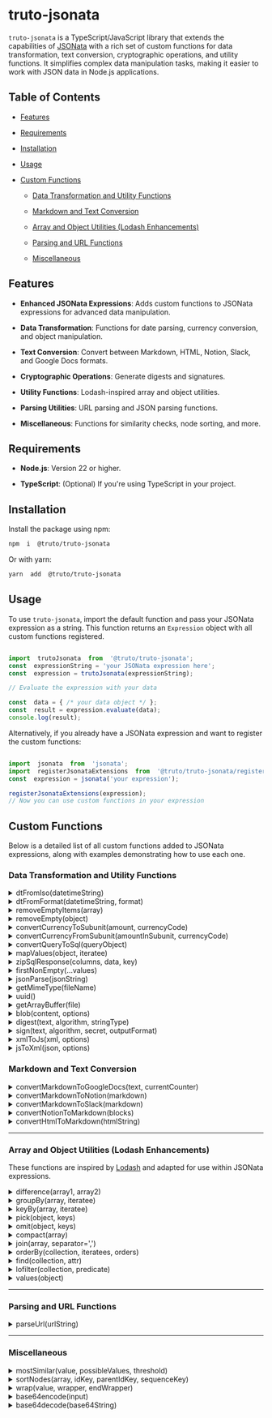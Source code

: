
  

# truto-jsonata

  

`truto-jsonata` is a TypeScript/JavaScript library that extends the capabilities of [JSONata](https://www.npmjs.com/package/jsonata) with a rich set of custom functions for data transformation, text conversion, cryptographic operations, and utility functions. It simplifies complex data manipulation tasks, making it easier to work with JSON data in Node.js applications.
  

## Table of Contents

  

- [Features](#features)

- [Requirements](#requirements)

- [Installation](#installation)

- [Usage](#usage)

- [Custom Functions](#custom-functions)

	- [Data Transformation and Utility Functions](data-transformation-and-utility-functions)

	- [Markdown and Text Conversion](#markdown-and-text-conversion)

	- [Array and Object Utilities (Lodash Enhancements)](#array-and-object-utilities-lodash-enhancements)

	- [Parsing and URL Functions](#parsing-and-url-functions)

	- [Miscellaneous](#miscellaneous)



  

## Features

  

-  **Enhanced JSONata Expressions**: Adds custom functions to JSONata expressions for advanced data manipulation.

-  **Data Transformation**: Functions for date parsing, currency conversion, and object manipulation.

-  **Text Conversion**: Convert between Markdown, HTML, Notion, Slack, and Google Docs formats.

-  **Cryptographic Operations**: Generate digests and signatures.

-  **Utility Functions**: Lodash-inspired array and object utilities.

-  **Parsing Utilities**: URL parsing and JSON parsing functions.

-  **Miscellaneous**: Functions for similarity checks, node sorting, and more.

  

## Requirements

  

-  **Node.js**: Version 22 or higher.

-  **TypeScript**: (Optional) If you're using TypeScript in your project.

  

## Installation

  

Install the package using npm:

  

```bash
npm  i  @truto/truto-jsonata
```

Or with yarn:

  

```bash
yarn  add  @truto/truto-jsonata
```

  

## Usage

  

To use `truto-jsonata`, import the default function and pass your JSONata expression as a string. This function returns an `Expression` object with all custom functions registered.

  

```javascript

import  trutoJsonata  from  '@truto/truto-jsonata';
const  expressionString = 'your JSONata expression here';
const  expression = trutoJsonata(expressionString);

// Evaluate the expression with your data

const  data = { /* your data object */ };
const  result = expression.evaluate(data);
console.log(result);

```


Alternatively, if you already have a JSONata expression and want to register the custom functions:


```javascript

import  jsonata  from  'jsonata';
import  registerJsonataExtensions  from  '@truto/truto-jsonata/registerJsonataExtensions';
const  expression = jsonata('your expression');

registerJsonataExtensions(expression);
// Now you can use custom functions in your expression

```

## Custom Functions

Below is a detailed list of all custom functions added to JSONata expressions, along with examples demonstrating how to use each one.

  

### Data Transformation and Utility Functions

<details>
<summary>  dtFromIso(datetimeString)</summary>

Converts an ISO date-time string to a [Luxon DateTime](https://moment.github.io/luxon/api-docs/index.html#datetime) object.

**Example:**

```javascript
import trutoJsonata from '@truto/truto-jsonata'

const expression = trutoJsonata("$dtFromIso('2024-11-05T12:00:00Z')");
expression.evaluate({}).then(result => { console.log(result)});
// Output: DateTime { ts: 2024-11-05T12:00:00.000+00:00, zone: UTC, locale: en-US }
```
</details>

<details>
<summary> dtFromFormat(datetimeString, format)</summary>

Parses a date-time string according to the specified format and returns a [Luxon DateTime](https://moment.github.io/luxon/api-docs/index.html#datetime) object.

**Example:**

```javascript
import trutoJsonata from '@truto/truto-jsonata'

const expression = trutoJsonata("$dtFromFormat('01-11-2022 12:00', 'dd-MM-yyyy HH:mm')");
expression.evaluate({}).then(result => { console.log(result });
// Output: DateTime { ts: 2022-11-01T12:00:00.000+00:00, zone: UTC, locale: en-US }
```
</details>

<details>
<summary> removeEmptyItems(array)</summary>

Filters out empty objects from an array.

**Example:**

```javascript
import trutoJsonata from '@truto/truto-jsonata';

const data = [{}, { a: 1 }, []];
const expression = trutoJsonata("$removeEmptyItems(data)");
expression.evaluate({ data }).then(result => { console.log(result); });

//Output: [ { a: 1 } ]


```
</details>

<details>
<summary> removeEmpty(object)</summary>

Removes all properties with empty values (`null`, `undefined`, empty string, empty array) from an object.

**Example:**

```javascript
import trutoJsonata from '@truto/truto-jsonata';

const data =   ["1", "2", "3", ""];
const blankData = []

let expression = trutoJsonata("$removeEmpty(data)");
expression.evaluate({ data }).then(result => { console.log(result); });

//another example
expression = trutoJsonata("$removeEmpty(blankData)");
expression.evaluate({ blankData }).then(result => { console.log(result); });

/* Output: 
[ "1", "2", "3", "" ]
undefined 
*/


```
</details>



<details>
<summary>convertCurrencyToSubunit(amount, currencyCode)</summary>

Converts a currency amount to its smallest subunit (e.g., dollars to cents).

**Example:**

```javascript
import trutoJsonata from '@truto/truto-jsonata';


const expression = trutoJsonata("$convertCurrencyToSubunit(5.50, 'USD')");
expression.evaluate({}).then(result => { console.log(result); });

// Output: 550
```
</details>

<details>
<summary>convertCurrencyFromSubunit(amountInSubunit, currencyCode)</summary>

Converts an amount in subunits back to the main currency unit.

**Example:**

```javascript
import trutoJsonata from '@truto/truto-jsonata';


const expression = trutoJsonata("$convertCurrencyFromSubunit(550, 'USD')");
expression.evaluate({}).then(result => { console.log(result); });

// Output: 5.50
```
</details>

<details>
<summary> convertQueryToSql(queryObject)</summary>

Converts a query object into an SQL query string.

**Example:**

```javascript
import trutoJsonata from '@truto/truto-jsonata';


const data = {
  name: { eq: 'John' },
  age: { gte: '30' },
  city: { in: ['New York', 'Los Angeles'] },

};
const expression = trutoJsonata("$convertQueryToSql(data)");
expression.evaluate({data}).then(result => { console.log(result); });

// Output: name = John AND age >= 30 AND city in (New York,Los Angeles)
```
</details>

<details>
<summary> mapValues(object, iteratee)</summary>

Transforms an object, array, string, or number based on a provided mapping. The function applies mappings recursively and can handle case insensitivity or default values if the mapping doesn’t exist.

**Example:**

```javascript

import trutoJsonata from '@truto/truto-jsonata';

const roleKey = "1";
const roleMapping = {
  "1": "owner",
  "2": "admin",
  "3": "member",
  "4": "guest"
};

const roleExpression = trutoJsonata("$mapValues(roleKey, roleMapping, true, 'Unknown')");
roleExpression.evaluate({ roleKey, roleMapping }).then(result => {
  console.log(result);
});

//Output: owner

```
</details>

<details>
<summary>zipSqlResponse(columns, data, key)</summary>

Converts an SQL response (typically with column metadata and row data) into an array of objects, where each object represents a row with column names as keys.

**Example:**

```javascript
import trutoJsonata from '@truto/truto-jsonata';
const columns = [
  { name: 'id' },
  { name: 'name' },
  { name: 'age' }
];
const data = [
  [1, 'Alice', 30],
  [2, 'Bob', 25],
  [3, 'Charlie', 35]
];
const key = 'name';
const expression = trutoJsonata("$zipSqlResponse(columns, data, key)");
expression.evaluate({ columns, data, key }).then(result => { console.log(result); });
/*
Output:
[
  { id: 1, name: 'Alice', age: 30 },
  { id: 2, name: 'Bob', age: 25 },
  { id: 3, name: 'Charlie', age: 35 }
]
*/
```
</details>

<details>
<summary> firstNonEmpty(...values)</summary>

Returns the first argument that is not empty.

**Example:**

```javascript
import trutoJsonata from '@truto/truto-jsonata';

const expression = trutoJsonata("$firstNonEmpty( null, ['3'], undefined)");
expression.evaluate({}).then(result => { console.log(result); });
// Output: [ "3" ]
```
</details>

<details>
<summary> jsonParse(jsonString)</summary>

Parses a JSON string into an object.

**Example:**

```javascript
import trutoJsonata from '@truto/truto-jsonata';

const expression = trutoJsonata("$jsonParse('{\"name\":\"Alice\"}')");
expression.evaluate({}).then(result => { console.log(result); });

// Output: { name: 'Alice' }
```
</details>

<details>
<summary> getMimeType(fileName)</summary>

Returns the MIME type based on the file extension.

**Example:**

```javascript
import trutoJsonata from '@truto/truto-jsonata';

const expression = trutoJsonata("$getMimeType('html')");
expression.evaluate({}).then(result => { console.log(result); });
// Output: 'text/html'
```
</details>

<details>
<summary>uuid()</summary>

Generates a new UUID (version 4).

**Example:**

```javascript
import trutoJsonata from '@truto/truto-jsonata';

const expression = trutoJsonata("$uuid()");
expression.evaluate({ }).then(result => { console.log(result); });
// Output: A UUID string
```
</details>


<details>
<summary>getArrayBuffer(file)</summary>

Converts a `Blob` file to an `ArrayBuffer`. If no file is provided, the function returns `undefined`.

**Example:**

```javascript
import trutoJsonata from '@truto/truto-jsonata';
const file = new Blob(['Hello, World!'], { type: 'text/plain' });
const expression = trutoJsonata("$getArrayBuffer(file)");
expression.evaluate({ file}).then(result => { console.log(result); });

// Output: ArrayBuffer(13) [ 72, 101, 108, 108, 111, 44, 32, 87, 111, 114, 108, 100, 33 ]

```
</details>



<details>
<summary>blob(content, options)</summary>

Creates a `Blob` object from content with the specified MIME type.

**Example:**

```javascript
import trutoJsonata from '@truto/truto-jsonata';
const content = ['Hello, World!'];
const options = { type: 'text/plain' };
const expression = trutoJsonata("$blob(content, options)");
console.log(expression.evaluate({ content, options }));

/* Output: 

Blob (13 bytes) {
  type: "text/plain;charset=utf-8"
}
*/

```
</details>


<details>
<summary>digest(text, algorithm, stringType)</summary>

Generates a cryptographic hash of the input text using a specified hashing algorithm and output format.

**Example:**

```javascript
import trutoJsonata from '@truto/truto-jsonata';
const text = 'Hello, World!';
const algorithm = 'SHA-256';
const stringType = 'hex';
const expression = trutoJsonata("$digest(text, algorithm, stringType)");
expression.evaluate({ text, algorithm, stringType }).then(result => { console.log(result); });
// Output: "a591a6d40bf420404a011733cfb7b190d62c65bf0bcda32b53a30b4e527b9fd4" 
```
</details>



<details>
<summary>sign(text, algorithm, secret, outputFormat)</summary>

Generates a cryptographic HMAC signature of the input text using a specified hash algorithm and secret key.

**Example:**

```javascript
import trutoJsonata from '@truto/truto-jsonata';
const text = 'Hello, World!';
const algorithm = 'SHA-256';
const secret = 'mySecretKey';
const outputFormat = 'hex';
const expression = trutoJsonata("$sign(text, algorithm, secret, outputFormat)");
expression.evaluate({ text, algorithm, secret, outputFormat }).then(result => {
  console.log(result)
  // Output: "7a60d197fc6a4e91ab6f09f17d74e5a62d3a57ef6c4dc028ef2b8f38a328d2b9" 
});
```
</details> 


<details>
<summary>xmlToJs(xml, options)</summary>

Converts an XML string into a JavaScript object.

**Example:**

```javascript
import trutoJsonata from '@truto/truto-jsonata';

const xmlData = `
  <note>
    <to>User</to>
    <message>Hello, World!</message>
  </note>
`;
const expression = trutoJsonata("$xmlToJs(xmlData)");
expression.evaluate({ xmlData }).then(result => { console.log(result); });
/*
Output:
{
  note: {
    to: {
      _text: "User",
    },
    message: {
      _text: "Hello, World!",
    },
  },
}
*/
```
</details>

<details>
<summary>jsToXml(json, options)</summary>

Converts a JavaScript object into an XML string.

**Example:**

```javascript
import trutoJsonata from '@truto/truto-jsonata';
const jsonData = {
  note: {
    to: { _text: "User" },
    message: { _text: "Hello, World!" }
  }
};
const expression = trutoJsonata("$jsToXml(jsonData)");
expression.evaluate({ jsonData}).then(result => { console.log(result); });
/*
Output:
<note>
    <to>User</to>
    <message>Hello, World!</message>
</note>
*/
```
</details>

  

### Markdown and Text Conversion

<details>
<summary>convertMarkdownToGoogleDocs(text, currentCounter)</summary>

Converts Markdown text into a Google Docs API-compatible request format for applying text styles and content. For more details on the Google Docs API request format, refer to the [Google Docs API documentation](https://developers.google.com/docs/api/reference/rest/v1/documents/request).

**Example:**

```javascript
import trutoJsonata from '@truto/truto-jsonata';

const markdownText = `
# Hello, World!
This is a *bold* statement.
`;

// Use convertMarkdownToGoogleDocs to convert Markdown to Google Docs format
const expression = trutoJsonata("$convertMarkdownToGoogleDocs(markdownText)");
expression.evaluate({ markdownText}).then(result => { console.log(result); });

//Output :

/*
{
  requests: [
    {
      insertText: [Object ...],
    }, {
      insertText: [Object ...],
    }, {
      insertText: [Object ...],
    }, {
      insertText: [Object ...],
    }, {
      insertText: [Object ...],
    }, {
      insertText: [Object ...],
    }, {
      updateParagraphStyle: [Object ...],
    }, {
      updateTextStyle: [Object ...],
    }
  ],
}
*/

```
</details>

<details>
<summary>convertMarkdownToNotion(markdown)</summary>

Converts Markdown text into a format compatible with Notion.

**Example:**

```javascript
import trutoJsonata from '@truto/truto-jsonata';

// Define Markdown text to convert
const markdownText = `
# Hello, Notion!
This is some **bold** text.
`;

// Use convertMarkdownToNotion to transform Markdown into Notion block format
const expression = trutoJsonata("$convertMarkdownToNotion(markdownText)");
expression.evaluate({ markdownText}).then(result => { console.log(result); });
/*
Output:
{
  children: [
    {
      type: "paragraph",
      paragraph: [Object ...],
    }, {
      type: "heading_1",
      heading_1: [Object ...],
    }, {
      type: "paragraph",
      paragraph: [Object ...],
    }
  ],
}
*/
```
</details>

<details>
<summary>convertMarkdownToSlack(markdown)</summary>

Converts Markdown text into a format compatible with Slack messages.

**Example:**

```javascript
import trutoJsonata from '@truto/truto-jsonata';

// Define Markdown text to convert
const markdownText = `
# Hello, Slack!
This is a message with *italic* and **bold** text.
`;

// Use convertMarkdownToSlack to transform Markdown into Slack format
const expression = trutoJsonata("$convertMarkdownToSlack(markdownText)");
expression.evaluate({ markdownText}).then(result => { console.log(result); });

/*
Output:
[
  {
    type: "section",
    text: {
      type: "mrkdwn",
      text: "\n",
    },
  }, {
    type: "header",
    text: {
      type: "plain_text",
      text: "Hello, Slack!",
      emoji: true,
    },
  }, {
    type: "section",
    text: {
      type: "mrkdwn",
      text: "This is a message with *italic* and *bold* text.",
    },
  }
]
*/
```
</details>

<details>
<summary>convertNotionToMarkdown(blocks)</summary>

Transforms a list of Notion blocks into a Markdown-formatted string, preserving content structure, lists, and hierarchical relationships.

**Example:**

```javascript
import trutoJsonata from '@truto/truto-jsonata';

// Define Notion blocks structure to convert
const notionBlocks = [
  { type: 'heading_1', text: { content: 'Introduction' } },
  { type: 'paragraph', text: { content: 'This is a paragraph.' } },
  {
    type: 'bulleted_list_item',
    text: { content: 'List item 1' },
    children: [
      { type: 'bulleted_list_item', text: { content: 'Nested item 1' } }
    ]
  },
  { type: 'bulleted_list_item', text: { content: 'List item 2' } }
];
const expression = trutoJsonata("$convertNotionToMarkdown(notionBlocks)");

expression.evaluate({ notionBlocks}).then(result => { console.log(result); });

/*
Output:
# Introduction

This is a paragraph.

- List item 1
  - Nested item 1
- List item 2
*/
```
</details>

<details>
<summary>convertHtmlToMarkdown(htmlString)</summary>

Converts HTML content to Markdown format.

**Example:**

```javascript
import trutoJsonata from '@truto/truto-jsonata';

// Define an HTML string to convert
const htmlContent = `
  <h1>Welcome to Markdown</h1>
  <p>This is a <strong>bold</strong> statement.</p>
  <ul>
    <li>Item 1</li>
    <li>Item 2</li>
  </ul>
`;

// Use convertHtmlToMarkdown to transform HTML into Markdown
const expression = trutoJsonata("$convertHtmlToMarkdown(htmlContent)");
expression.evaluate({ htmlContent }).then(result => { console.log(result); });

/*
Output:

Welcome to Markdown
===================

This is a **bold** statement.

*   Item 1
*   Item 2

*/
```
</details>

---  

### Array and Object Utilities (Lodash Enhancements)

  
These functions are inspired by [Lodash](https://lodash.com/) and adapted for use within JSONata expressions.

  

<details>
<summary>difference(array1, array2)</summary>

Returns an array of elements from `array1` not in `array2` 

**Example:**

```javascript
import trutoJsonata from '@truto/truto-jsonata';

const dataArray = [1, 2, 3]
const differentArray = [2, 3]
const expression = trutoJsonata("$difference(dataArray,differentArray)");
expression.evaluate({}).then(result => { console.log(result); });
// Output: [1]
```
</details>

<details>
<summary>groupBy(array, iteratee)</summary>

Groups the elements of an array based on the given iteratee (key).

**Example:**

```javascript
import trutoJsonata from '@truto/truto-jsonata';

const data = [
  { type: 'fruit', name: 'apple' },
  { type: 'vegetable', name: 'carrot' },
  { type: 'fruit', name: 'banana' }
];
const expression = trutoJsonata("$groupBy(data, 'type')");

expression.evaluate({ data }).then(result => { console.log(result); });

/*
Output:


{
  fruit: [
    {
      type: "fruit",
      name: "apple",
    }, {
      type: "fruit",
      name: "banana",
    }
  ],
  vegetable: [
    {
      type: "vegetable",
      name: "carrot",
    }
  ],
}

*/

```
</details>

<details>
<summary>keyBy(array, iteratee)</summary>

Creates an object composed of keys generated from the results of running each element of `array` through `iteratee`

**Example:**

```javascript
import trutoJsonata from '@truto/truto-jsonata';

const data = [
  { id: 'a', value: 1 },
  { id: 'b', value: 2 }
];
const expression = trutoJsonata("$keyBy(data, 'id')");

expression.evaluate({ data }).then(result => { console.log(result); });
// Output: { a: { id: 'a', value: 1 }, b: { id: 'b', value: 2 } }
```
</details>

<details>
<summary>pick(object, keys)</summary>

Creates an object composed of the selected `keys`

**Example:**

```javascript
import trutoJsonata from '@truto/truto-jsonata';

const data = { name: 'Alice', age: 30, email: 'alice@example.com' };
const expression = trutoJsonata("$pick(data, ['name', 'email'])");

expression.evaluate({ data }).then(result => { console.log(result); });

// Output: { name: 'Alice', email: 'alice@example.com' }
```
</details>

<details>
<summary>omit(object, keys)</summary>

Creates an object without the specified `keys`

**Example:**

```javascript
import trutoJsonata from '@truto/truto-jsonata';

const data = { name: 'Alice', age: 30, email: 'alice@example.com' };
const expression = trutoJsonata("$omit(data, ['age'])");

expression.evaluate({ data }).then(result => { console.log(result); });

// Output: { name: 'Alice', email: 'alice@example.com' }
```
</details>

<details>
<summary>compact(array)</summary>

Creates an array with all falsey values removed.

**Example:**

```javascript
import trutoJsonata from '@truto/truto-jsonata';

const data = [0, 1, false, 2, '', 3];
const expression = trutoJsonata("$compact(data)");

expression.evaluate({ data }).then(result => { console.log(result); });
// Output: [1, 2, 3]
```
</details>

<details>
<summary>join(array, separator=',')</summary>

Joins the elements of an array into a string, separated by `separator`

**Example:**

```javascript
import trutoJsonata from '@truto/truto-jsonata';

const data = ['apple', 'banana', 'cherry'];
const expression = trutoJsonata("$join(data, '; ')");

expression.evaluate({ data }).then(result => { console.log(result); });

// Output: 'apple; banana; cherry'
```
</details>

<details>
<summary>orderBy(collection, iteratees, orders)</summary>

Sorts the collection based on `iteratees` and `orders`

**Example:**

```javascript

import trutoJsonata from '@truto/truto-jsonata';

const data = [
  { name: 'Alice', age: 30 },
  { name: 'Bob', age: 25 }
];
const expression = trutoJsonata("$orderBy(data, ['age'], ['desc'])");

expression.evaluate({ data }).then(result => { console.log(result); });

/* Output: 
[
  {
    name: "Alice",
    age: 30,
  }, {
    name: "Bob",
    age: 25,
  }
]
*/
```
</details>

<details>
<summary>find(collection, attr)</summary>

Returns a new array containing only the elements that satisfy the attr condition 
(i.e. non-falsy values for attr)
**Example:**

```javascript
import trutoJsonata from '@truto/truto-jsonata';

const data = [
  {active : false},
  {active: "" },
  {active: true },
];
const otherData = [{ name: 'John' }]

const expression = trutoJsonata("$find(data, 'active')");
const otherExpression =  trutoJsonata("$find(otherData, 'name')");

expression.evaluate({ data }).then(result => { console.log(result); });
otherExpression.evaluate({ otherData }).then(result => { console.log(result); });



/* Output: 

{
  active: true,
}
{
  name: "John",
}
*/
```
</details>

<details>
<summary>lofilter(collection, predicate)</summary>

Filters the collection based on the `predicate`

**Example:**

```javascript
import trutoJsonata from '@truto/truto-jsonata';

const data = [
  {active : false},
  {active: "" },
  {active: true },
];
const otherData = [{ name: 'John' }]

const expression = trutoJsonata("$lofilter(data, 'active')");
const otherExpression =  trutoJsonata("$lofilter(otherData, 'name')");

expression.evaluate({ data }).then(result => { console.log(result); });
otherExpression.evaluate({ otherData }).then(result => { console.log(result); });
/*
Output:

[
  {
    active: true,
  }
]
[
  {
    name: "John",
  }
]
*/

```
</details>

<details>
<summary>values(object)</summary>

Returns an array of the object's own enumerable property values.

**Example:**

```javascript
import trutoJsonata from '@truto/truto-jsonata';

const data = { a: 1, b: 2, c: 3 };
const expression = trutoJsonata("$values(data)");

expression.evaluate({ data }).then(result => { console.log(result); });
// Output: [1, 2, 3]
```
</details>

---
  

### Parsing and URL Functions

<details>
<summary>parseUrl(urlString)</summary>

Parses a URL string and returns a [URL object](https://developer.mozilla.org/en-US/docs/Web/API/URL/URL)

**Example:**

```javascript
import trutoJsonata from '@truto/truto-jsonata';

const data = 'https://example.com/path?query=123#hash';
const expression = trutoJsonata("$parseUrl(data)");

expression.evaluate({ data }).then(result => { console.log(result); });

/*
Output:
URL {
  href: "https://example.com/path?query=123#hash",
  origin: "https://example.com",
  protocol: "https:",
  username: "",
  password: "",
  host: "example.com",
  hostname: "example.com",
  port: "",
  pathname: "/path",
  hash: "#hash",
  search: "?query=123",
  searchParams: URLSearchParams {
    "query": "123",
  },
  toJSON: [Function: toJSON],
  toString: [Function: toString],
}
*/
```
</details>

---

### Miscellaneous

<details>
<summary>mostSimilar(value, possibleValues, threshold)</summary>

Finds the most similar string from a list of possible values based on the Dice Coefficient similarity score. If the similarity exceeds the threshold, the closest match is returned.

**Parameters:**

- **value**: The input string for which to find a similar match.
- **possibleValues**: An array of strings to compare against the input.
- **threshold**: A minimum similarity score (default is `0.8`), above which the closest match is returned.

**Example Usage:**

```javascript
import trutoJsonata from '@truto/truto-jsonata';

import trutoJsonata from '@truto/truto-jsonata';

// Define input and possible values
const input = 'appl';
const possibleValues = ['apple', 'apricot', 'banana'];
const threshold = 0.8;

// Use mostSimilar to find the closest match
const expression = trutoJsonata("$mostSimilar(input, possibleValues, threshold)");
expression.evaluate({ input, possibleValues, threshold }).then(result => { console.log(result); });

// Output: 'apple' (since 'apple' is the most similar to 'appl' and exceeds the similarity threshold)
```
</details>

<details>
<summary>sortNodes(array, idKey, parentIdKey, sequenceKey)</summary>

Sorts a flat list of nodes into a hierarchical, parent-child structure based on `parent_id`, then sorts nodes by a specified sequence key, and finally flattens the sorted structure.

**Parameters:**

- **array**: An array of node objects to be sorted.
- **idKey**: The key for the node's unique identifier (default is `"id"`).
- **parentIdKey**: The key for the node's parent identifier (default is `"parent_id"`).
- **sequenceKey**: The key used to sort nodes within each hierarchy level (default is `"sequence"`).

**Node Structure:**

Each node should follow this format:

```typescript
{
  id: string | number,
  parent_id?: string | number | null,
  sequence: number,
  children?: Node[] // Optional, used internally
}
```

**Example Usage:**

```javascript
import trutoJsonata from '@truto/truto-jsonata';

// Define an array of nodes to be sorted
const nodes = [
  { id: 1, sequence: 1 },
  { id: 2, parent_id: 1, sequence: 1 },
  { id: 3, parent_id: 1, sequence: 2 },
  { id: 4, sequence: 2 },
  { id: 5, parent_id: 2, sequence: 1 }
];

// Use sortNodes to create and flatten the hierarchical structure
const expression = trutoJsonata("$sortNodes(nodes)");
expression.evaluate({ nodes }).then(result => { console.log(result); });
/*
Output:
[
  { id: 1, sequence: 1 },
  { id: 2, parent_id: 1, sequence: 1 },
  { id: 5, parent_id: 2, sequence: 1 },
  { id: 3, parent_id: 1, sequence: 2 },
  { id: 4, sequence: 2 }
]
*/
```
</details>

<details>
<summary>wrap(value, wrapper, endWrapper)</summary>

Wraps `value` with `wrapper` and `endWrapper` (if provided). If `endWrapper` is not provided, `wrapper` is used for both ends.

**Example:**

```javascript
import trutoJsonata from '@truto/truto-jsonata';
const expression = trutoJsonata("$wrap('content', '<div>', '</div>')");

expression.evaluate({}).then(result => { console.log(result); });

// Output: '<div>content</div>'
```
</details>

<details>
<summary>base64encode(input)</summary>

Encodes the input data in Base64.

**Example:**

```javascript
import trutoJsonata from '@truto/truto-jsonata';
const expression = trutoJsonata("$base64encode('Hello, World!')");

expression.evaluate({}).then(result => { console.log(result); });
// Output: 'SGVsbG8sIFdvcmxkIQ=='
```
</details>

<details>
<summary>base64decode(base64String)</summary>

Decodes a Base64-encoded string.

**Example:**

```javascript
import trutoJsonata from '@truto/truto-jsonata';
const expression = trutoJsonata("$base64decode('SGVsbG8sIFdvcmxkIQ==')");

expression.evaluate({}).then(result => { console.log(result); });

// Output: 'Hello, World!'
```
</details>


  

